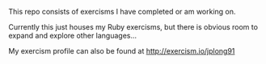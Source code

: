 This repo consists of exercisms I have completed or am working on.

Currently this just houses my Ruby exercisms, but there is obvious room to expand and explore other languages...

My exercism profile can also be found at http://exercism.io/jplong91
